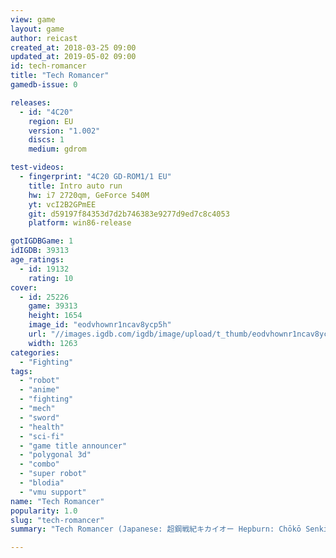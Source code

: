```yaml
---
view: game
layout: game
author: reicast
created_at: 2018-03-25 09:00
updated_at: 2019-05-02 09:00
id: tech-romancer
title: "Tech Romancer"
gamedb-issue: 0

releases:
  - id: "4C20"
    region: EU
    version: "1.002"
    discs: 1
    medium: gdrom

test-videos:
  - fingerprint: "4C20 GD-ROM1/1 EU"
    title: Intro auto run
    hw: i7 2720qm, GeForce 540M
    yt: vcI2B2GPmEE
    git: d59197f84353d7d2b746383e9277d9ed7c8c4053
    platform: win86-release

gotIGDBGame: 1
idIGDB: 39313
age_ratings:
  - id: 19132
    rating: 10
cover:
  - id: 25226
    game: 39313
    height: 1654
    image_id: "eodvhownr1ncav8ycp5h"
    url: "//images.igdb.com/igdb/image/upload/t_thumb/eodvhownr1ncav8ycp5h.jpg"
    width: 1263
categories:
  - "Fighting"
tags:
  - "robot"
  - "anime"
  - "fighting"
  - "mech"
  - "sword"
  - "health"
  - "sci-fi"
  - "game title announcer"
  - "polygonal 3d"
  - "combo"
  - "super robot"
  - "blodia"
  - "vmu support"
name: "Tech Romancer"
popularity: 1.0
slug: "tech-romancer"
summary: "Tech Romancer (Japanese: 超鋼戦紀キカイオー Hepburn: Chōkō Senki Kikaiōh?, &quote;Chronicle of Super Steel Warrior Kikaioh&quote;) is a 1998 3D fighting arcade game by Capcom that draws heavily from the various subgenres of mecha anime. It has been ported to the Dreamcast console. The player controls a giant robot which is used to fight another robot in one-on-one combat. Studio Nue (the animation studio responsible for the mechanical designs for many anime series including The Super Dimension Fortress Macross, Gunbuster, and Mobile Suit Gundam 0083: Stardust Memory) designed the robots in this game."

---
```

